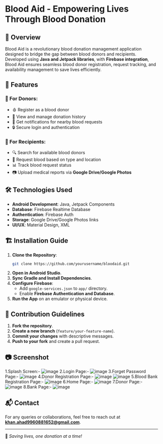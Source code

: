 # Blood Aid - Empowering Lives Through Blood Donation

## 📌 Overview
Blood Aid is a revolutionary blood donation management application designed to bridge the gap between blood donors and recipients. Developed using **Java and Jetpack libraries**, with **Firebase integration**, Blood Aid ensures seamless blood donor registration, request tracking, and availability management to save lives efficiently.

## 🚀 Features
### 🔹 For Donors:
- 🩸 Register as a blood donor
- 📅 View and manage donation history
- 🔔 Get notifications for nearby blood requests
- 🔒 Secure login and authentication

### 🔹 For Recipients:
- 🔍 Search for available blood donors
- 📌 Request blood based on type and location
- 📊 Track blood request status
- 📷 Upload medical reports via **Google Drive/Google Photos**

## 🛠️ Technologies Used
- **Android Development**: Java, Jetpack Components
- **Database**: Firebase Realtime Database
- **Authentication**: Firebase Auth
- **Storage**: Google Drive/Google Photos links
- **UI/UX**: Material Design, XML

## 🏗️ Installation Guide
1. **Clone the Repository**:
   ```bash
   git clone https://github.com/yourusername/bloodaid.git
   ```
2. **Open in Android Studio**.
3. **Sync Gradle and Install Dependencies**.
4. **Configure Firebase**:
   - Add `google-services.json` to `app/` directory.
   - Enable **Firebase Authentication and Database**.
5. **Run the App** on an emulator or physical device.

## 🤝 Contribution Guidelines
1. **Fork the repository**.
2. **Create a new branch** (`feature/your-feature-name`).
3. **Commit your changes** with descriptive messages.
4. **Push to your fork** and create a pull request.

## 📷 Screenshot
1.Splash Screen:-
![image](https://github.com/user-attachments/assets/4384b9cd-7f0a-47f2-8c61-4c7bec2d2668)
2.Login Page:-
![image](https://github.com/user-attachments/assets/025c8aa9-d1a8-43bb-94cc-93f9672163d5)
3.Forget Password Page:-
![image](https://github.com/user-attachments/assets/72d80c21-4f29-4c6a-901f-eb81e41576aa)
4.Donor Registration Page:-
![image](https://github.com/user-attachments/assets/b450bf23-d0f1-4d8a-b419-41bfb96fed02)
![image](https://github.com/user-attachments/assets/1e368996-c43c-4cdc-a4f8-5ace41d4371e)
5.Blood Bank Registration Page:-
![image](https://github.com/user-attachments/assets/249766bb-ab29-4e1e-bb8f-de888de786a1)
6.Home Page:-
![image](https://github.com/user-attachments/assets/4cccd65e-fd04-4bf1-a921-a2239288b4ed)
7.Donor Page:-
![image](https://github.com/user-attachments/assets/7b7ea8a2-3cc5-49aa-bc57-e27d1d21a189)
8.Bank Page:-
![image](https://github.com/user-attachments/assets/6c4e80fe-b49a-4458-9246-e56df0db0ce5)

## 📬 Contact
For any queries or collaborations, feel free to reach out at **khan.ahad9960881652@gmail.com**.

---
🌟 *Saving lives, one donation at a time!*

